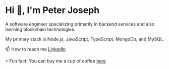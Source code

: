 # Hi 👋, I'm Peter Joseph

A software engineer specializing primarily in backend services and also learning blockchain technologies.

My primary stack is Node.js, JavaScript, TypeScript, MongoDb, and MySQL.

📫 How to reach me [LinkedIn](https://www.linkedin.com/in/peter-joseph-07805b220)

⚡ Fun fact: You can buy me a cup of coffee [here](08100335322)

